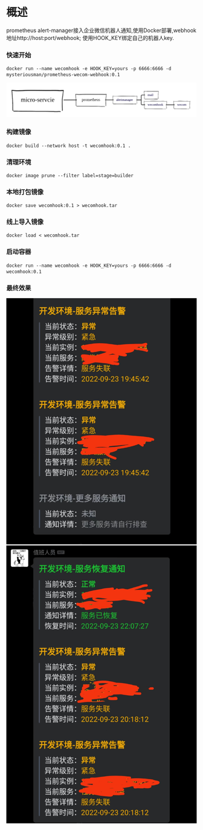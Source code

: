 # 概述

prometheus alert-manager接入企业微信机器人通知,使用Docker部署,webhook地址http://host:port/webhook; 使用HOOK_KEY绑定自己的机器人key.

### 快速开始

```shell
docker run --name wecomhook -e HOOK_KEY=yours -p 6666:6666 -d mysteriousman/prometheus-wecom-webhook:0.1
```

![](process.png)

### 构建镜像

```shell
docker build --network host -t wecomhook:0.1 .
```

### 清理环境

```shell
docker image prune --filter label=stage=builder
```

### 本地打包镜像

```shell
docker save wecomhook:0.1 > wecomhook.tar
```

### 线上导入镜像

```shell
docker load < wecomhook.tar
```

### 启动容器

```shell
docker run --name wecomhook -e HOOK_KEY=yours -p 6666:6666 -d wecomhook:0.1
```

### 最终效果
![](notice-1.jpeg)
![](notice-2.jpeg)
